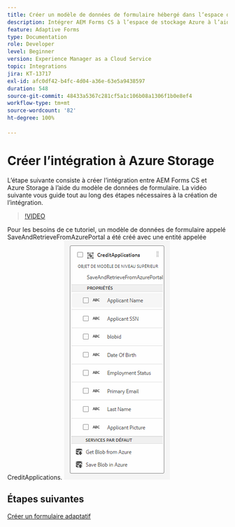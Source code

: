 ```yaml
---
title: Créer un modèle de données de formulaire hébergé dans l’espace de stockage Azure
description: Intégrer AEM Forms CS à l’espace de stockage Azure à l’aide du modèle de données de formulaire
feature: Adaptive Forms
type: Documentation
role: Developer
level: Beginner
version: Experience Manager as a Cloud Service
topic: Integrations
jira: KT-13717
exl-id: afc0df42-b4fc-4d04-a36e-63e5a9438597
duration: 548
source-git-commit: 48433a5367c281cf5a1c106b08a1306f1b0e8ef4
workflow-type: tm+mt
source-wordcount: '82'
ht-degree: 100%

---
```


# Créer l’intégration à Azure Storage

L’étape suivante consiste à créer l’intégration entre AEM Forms CS et Azure Storage à l’aide du modèle de données de formulaire.
La vidéo suivante vous guide tout au long des étapes nécessaires à la création de l’intégration.

>[!VIDEO](https://video.tv.adobe.com/v/335385?quality=12&learn=on)

Pour les besoins de ce tutoriel, un modèle de données de formulaire appelé SaveAndRetrieveFromAzurePortal a été créé avec une entité appelée CreditApplications.
![fdm-entity](./assets/fdm-entity.png)

## Étapes suivantes

[Créer un formulaire adaptatif](./create-af.md)
